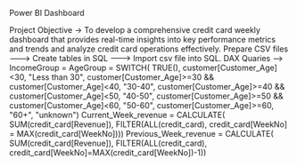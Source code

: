Power BI Dashboard

Project Objective -> To develop a comprehensive credit card weekly dashboard that provides real-time insights into key performance metrics and trends and analyze credit card operations effectively.
Prepare CSV files ---> Create tables in SQL ---> Import csv file into SQL.
DAX Quaries -->  IncomeGroup = AgeGroup = SWITCH(
                                                TRUE(),
                                                customer[Customer_Age]<30, "Less than 30", 
                                                customer[Customer_Age]>=30 && customer[Customer_Age]<40, "30-40",
                                                customer[Customer_Age]>=40 && customer[Customer_Age]<50, "40-50",
                                                customer[Customer_Age]>=50 && customer[Customer_Age]<60, "50-60",
                                                customer[Customer_Age]>=60, "60+",
                                                "unknown")
                Current_Week_revenue = CALCULATE(
                                                SUM(credit_card[Revenue]),
                                                FILTER(ALL(credit_card), credit_card[WeekNo] = MAX(credit_card[WeekNo])))
                Previous_Week_revenue = CALCULATE(
                                                SUM(credit_card[Revenue]),
                                                FILTER(ALL(credit_card),
                                                credit_card[WeekNo]=MAX(credit_card[WeekNo])-1))
